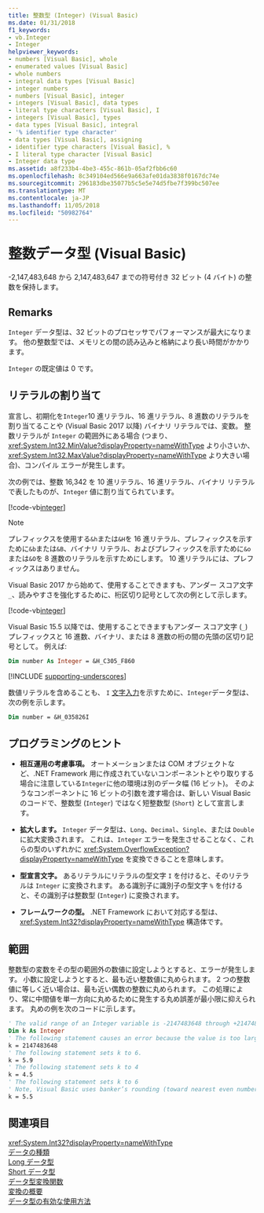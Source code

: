 ```yaml
---
title: 整数型 (Integer) (Visual Basic)
ms.date: 01/31/2018
f1_keywords:
- vb.Integer
- Integer
helpviewer_keywords:
- numbers [Visual Basic], whole
- enumerated values [Visual Basic]
- whole numbers
- integral data types [Visual Basic]
- integer numbers
- numbers [Visual Basic], integer
- integers [Visual Basic], data types
- literal type characters [Visual Basic], I
- integers [Visual Basic], types
- data types [Visual Basic], integral
- '% identifier type character'
- data types [Visual Basic], assigning
- identifier type characters [Visual Basic], %
- I literal type character [Visual Basic]
- Integer data type
ms.assetid: a8f233b4-4be3-455c-861b-05af2fbb6c60
ms.openlocfilehash: 8c349104ed566e9a663afe01da3838f0167dc74e
ms.sourcegitcommit: 296183dbe35077b5c5e5e74d5fbe7f399bc507ee
ms.translationtype: MT
ms.contentlocale: ja-JP
ms.lasthandoff: 11/05/2018
ms.locfileid: "50982764"
---
```

# <a name="integer-data-type-visual-basic"></a>整数データ型 (Visual Basic)
-2,147,483,648 から 2,147,483,647 までの符号付き 32 ビット (4 バイト) の整数を保持します。  
  
## <a name="remarks"></a>Remarks
 `Integer` データ型は、32 ビットのプロセッサでパフォーマンスが最大になります。 他の整数型では、メモリとの間の読み込みと格納により長い時間がかかります。  
  
 `Integer` の既定値は 0 です。  

## <a name="literal-assignments"></a>リテラルの割り当て

宣言し、初期化を`Integer`10 進リテラル、16 進リテラル、8 進数のリテラルを割り当てることや (Visual Basic 2017 以降) バイナリ リテラルでは、変数。 整数リテラルが `Integer` の範囲外にある場合 (つまり、<xref:System.Int32.MinValue?displayProperty=nameWithType> より小さいか、<xref:System.Int32.MaxValue?displayProperty=nameWithType> より大きい場合)、コンパイル エラーが発生します。

次の例では、整数 16,342 を 10 進リテラル、16 進リテラル、バイナリ リテラルで表したものが、`Integer` 値に割り当てられています。

[!code-vb[integer](../../../../samples/snippets/visualbasic/language-reference/data-types/numeric-literals.vb#Int)]  

> [!NOTE]
> プレフィックスを使用する`&h`または`&H`を 16 進リテラル、プレフィックスを示すために`&b`または`&B`、バイナリ リテラル、およびプレフィックスを示すために`&o`または`&O`を 8 進数のリテラルを示すためにします。 10 進リテラルには、プレフィックスはありません。

Visual Basic 2017 から始めて、使用することできますも、アンダー スコア文字`_`、読みやすさを強化するために、桁区切り記号として次の例として示します。

[!code-vb[integer](../../../../samples/snippets/visualbasic/language-reference/data-types/numeric-literals.vb#IntS)]  

Visual Basic 15.5 以降では、使用することできますもアンダー スコア文字 (`_`) プレフィックスと 16 進数、バイナリ、または 8 進数の桁の間の先頭の区切り記号として。 例えば:

```vb
Dim number As Integer = &H_C305_F860
```

[!INCLUDE [supporting-underscores](../../../../includes/vb-separator-langversion.md)]

数値リテラルを含めることも、 `I` [文字入力](../../programming-guide/language-features/data-types/type-characters.md)を示すために、`Integer`データ型は、次の例を示します。

```vb
Dim number = &H_035826I
```

## <a name="programming-tips"></a>プログラミングのヒント

-   **相互運用の考慮事項。** オートメーションまたは COM オブジェクトなど、.NET Framework 用に作成されていないコンポーネントとやり取りする場合に注意している`Integer`に他の環境は別のデータ幅 (16 ビット)。 そのようなコンポーネントに 16 ビットの引数を渡す場合は、新しい Visual Basic のコードで、整数型 (`Integer`) ではなく短整数型 (`Short`) として宣言します。  
  
-   **拡大します。** `Integer` データ型は、`Long`、`Decimal`、`Single`、または `Double` に拡大変換されます。 これは、`Integer` エラーを発生させることなく、これらの型のいずれかに <xref:System.OverflowException?displayProperty=nameWithType> を変換できることを意味します。  
  
-   **型宣言文字。** あるリテラルにリテラルの型文字 `I` を付けると、そのリテラルは `Integer` に変換されます。 ある識別子に識別子の型文字 `%` を付けると、その識別子は整数型 (`Integer`) に変換されます。  
  
-   **フレームワークの型。** .NET Framework において対応する型は、<xref:System.Int32?displayProperty=nameWithType> 構造体です。  
  
## <a name="range"></a>範囲

整数型の変数をその型の範囲外の数値に設定しようとすると、エラーが発生します。 小数に設定しようとすると、最も近い整数値に丸められます。 2 つの整数値に等しく近い場合は、最も近い偶数の整数に丸められます。 この処理により、常に中間値を単一方向に丸めるために発生する丸め誤差が最小限に抑えられます。 丸めの例を次のコードに示します。  

```vb  
' The valid range of an Integer variable is -2147483648 through +2147483647.  
Dim k As Integer  
' The following statement causes an error because the value is too large.  
k = 2147483648  
' The following statement sets k to 6.  
k = 5.9  
' The following statement sets k to 4  
k = 4.5  
' The following statement sets k to 6  
' Note, Visual Basic uses banker’s rounding (toward nearest even number)  
k = 5.5  
```

## <a name="see-also"></a>関連項目

<xref:System.Int32?displayProperty=nameWithType>   
 [データの種類](../../../visual-basic/language-reference/data-types/index.md)  
 [Long データ型](../../../visual-basic/language-reference/data-types/long-data-type.md)  
 [Short データ型](../../../visual-basic/language-reference/data-types/short-data-type.md)  
 [データ型変換関数](../../../visual-basic/language-reference/functions/type-conversion-functions.md)  
 [変換の概要](../../../visual-basic/language-reference/keywords/conversion-summary.md)  
 [データ型の有効な使用方法](../../../visual-basic/programming-guide/language-features/data-types/efficient-use-of-data-types.md)
